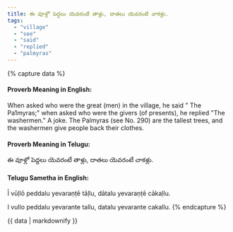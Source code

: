 ```yaml
---
title: ఈ వూళ్లో పెద్దలు యెవరంటే తాళ్లు, దాతలు యెవరంటే చాకళ్లు.
tags:
  - "village"
  - "see"
  - "said"
  - "replied"
  - "palmyras"
---
```


{% capture data %}
#### Proverb Meaning in English:
When asked who were the great (men) in the village, he said " The Pa1myras;" when asked who were the givers (of presents), he replied "The washermen."
A joke. The Palmyras (see No. 290) are the tallest trees, and the washermen give people back their clothes.

#### Proverb Meaning in Telugu:
ఈ వూళ్లో పెద్దలు యెవరంటే తాళ్లు, దాతలు యెవరంటే చాకళ్లు.

#### Telugu Sametha in English:
Ī vūḷlō peddalu yevaraṇṭē tāḷlu, dātalu yevaraṇṭē cākaḷlu.

I vullo peddalu yevarante tallu, datalu yevarante cakallu.
{% endcapture %}

{{ data | markdownify }}


